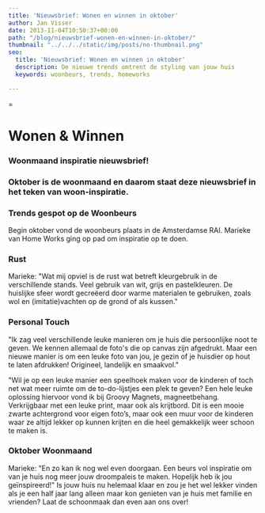 ```yaml
---
title: 'Nieuwsbrief: Wonen en winnen in oktober'
author: Jan Visser
date: 2013-11-04T10:50:37+00:00
path: "/blog/nieuwsbrief-wonen-en-winnen-in-oktober/"
thumbnail: "../../../static/img/posts/no-thumbnail.png"
seo:
  title: 'Nieuwsbrief: Wonen en winnen in oktober'
  description: De nieuwe trends omtrent de styling van jouw huis
  keywords: woonbeurs, trends, homeworks

---
```

=

# Wonen & Winnen

### Woonmaand inspiratie nieuwsbrief!

### Oktober is de woonmaand en daarom staat deze nieuwsbrief in het teken van woon-inspiratie.

### Trends gespot op de Woonbeurs

Begin oktober vond de woonbeurs plaats in de Amsterdamse RAI. Marieke van Home Works ging op pad om inspiratie op te doen.

### Rust

Marieke: "Wat mij opviel is de rust wat betreft kleurgebruik in de verschillende stands. Veel gebruik van wit, grijs en pastelkleuren. De huislijke sfeer wordt gecreëerd door warme materialen te gebruiken, zoals wol en (imitatie)vachten op de grond of als kussen."

### Personal Touch

"Ik zag veel verschillende leuke manieren om je huis die persoonlijke noot te geven. We kennen allemaal de foto's die op canvas zijn afgedrukt. Maar een nieuwe manier is om een leuke foto van jou, je gezin of je huisdier op hout te laten afdrukken! Origineel, landelijk en smaakvol." 

"Wil je op een leuke manier een speelhoek maken voor de kinderen of toch net wat meer ruimte om de to-do-lijstjes een plek te geven? Een hele leuke oplossing hiervoor vond ik bij Groovy Magnets, magneetbehang. Verkrijgbaar met een leuke print, maar ook als krijtbord. Dit is een mooie zwarte achtergrond voor eigen foto’s, maar ook een muur voor de kinderen waar ze altijd lekker op kunnen krijten en die heel gemakkelijk weer schoon te maken is. 

### Oktober Woonmaand

Marieke: "En zo kan ik nog wel even doorgaan. Een beurs vol inspiratie om van je huis nog meer jouw droompaleis te maken. Hopelijk heb ik jou geïnspireerd!" Is jouw huis nu helemaal klaar en zou je het wel lekker vinden als je een half jaar lang alleen maar kon genieten van je huis met familie en vrienden? Laat de schoonmaak dan even aan ons over! 